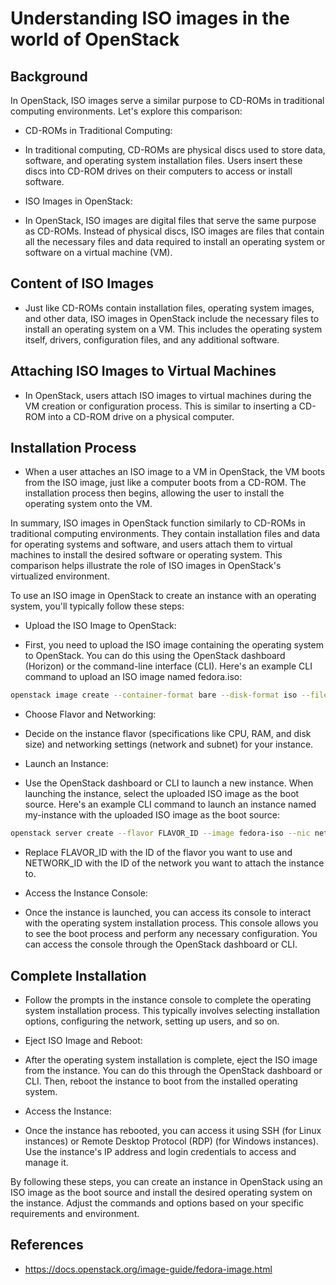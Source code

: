 # Understanding ISO images in the world of OpenStack  

## Background

In OpenStack, ISO images serve a similar purpose to CD-ROMs in traditional
computing environments. Let's explore this comparison:

- CD-ROMs in Traditional Computing:

- In traditional computing, CD-ROMs are physical discs used to store data,
software, and operating system installation files. Users insert these discs into
 CD-ROM drives on their computers to access or install software.

- ISO Images in OpenStack:

- In OpenStack, ISO images are digital files that serve the same purpose as
CD-ROMs. Instead of physical discs, ISO images are files that contain all the
necessary files and data required to install an operating system or software on
a virtual machine (VM).

## Content of ISO Images

- Just like CD-ROMs contain installation files, operating system images,
and other data, ISO images in OpenStack include the necessary files to install
an operating system on a VM. This includes the operating system itself, drivers,
configuration files, and any additional software.

## Attaching ISO Images to Virtual Machines

- In OpenStack, users attach ISO images to virtual machines during the VM
creation or configuration process. This is similar to inserting a CD-ROM into a
CD-ROM drive on a physical computer.

## Installation Process

- When a user attaches an ISO image to a VM in OpenStack, the VM boots from the
 ISO image, just like a computer boots from a CD-ROM. The installation process
 then begins, allowing the user to install the operating system onto the VM.

In summary, ISO images in OpenStack function similarly to CD-ROMs in traditional
computing environments. They contain installation files and data for operating
systems and software, and users attach them to virtual machines to install the
desired software or operating system. This comparison helps illustrate the role
of ISO images in OpenStack's virtualized environment.

To use an ISO image in OpenStack to create an instance with an operating system,
 you'll typically follow these steps:

- Upload the ISO Image to OpenStack:

- First, you need to upload the ISO image containing the operating system to
OpenStack. You can do this using the OpenStack dashboard (Horizon) or the
command-line interface (CLI). Here's an example CLI command to upload an ISO
image named fedora.iso:

```bash
openstack image create --container-format bare --disk-format iso --file fedora.iso fedora-iso
```

- Choose Flavor and Networking:

- Decide on the instance flavor (specifications like CPU, RAM, and disk size)
and networking settings (network and subnet) for your instance.

- Launch an Instance:

- Use the OpenStack dashboard or CLI to launch a new instance. When launching
the instance, select the uploaded ISO image as the boot source. Here's an example
CLI command to launch an instance named my-instance with the uploaded ISO image
as the boot source:

```bash
openstack server create --flavor FLAVOR_ID --image fedora-iso --nic net-id=NETWORK_ID my-instance
```

- Replace FLAVOR_ID with the ID of the flavor you want to use and NETWORK_ID
with the ID of the network you want to attach the instance to.

- Access the Instance Console:

- Once the instance is launched, you can access its console to interact with
the operating system installation process. This console allows you to see the
boot process and perform any necessary configuration. You can access the console
through the OpenStack dashboard or CLI.

## Complete Installation

- Follow the prompts in the instance console to complete the operating system
installation process. This typically involves selecting installation options,
configuring the network, setting up users, and so on.

- Eject ISO Image and Reboot:

- After the operating system installation is complete, eject the ISO image from
the instance. You can do this through the OpenStack dashboard or CLI. Then,
reboot the instance to boot from the installed operating system.

- Access the Instance:

- Once the instance has rebooted, you can access it using SSH
(for Linux instances) or Remote Desktop Protocol (RDP) (for Windows instances).
Use the instance's IP address and login credentials to access and manage it.

By following these steps, you can create an instance in OpenStack using an ISO
image as the boot source and install the desired operating system on the
instance. Adjust the commands and options based on your specific requirements and
environment.

## References

- <https://docs.openstack.org/image-guide/fedora-image.html>
